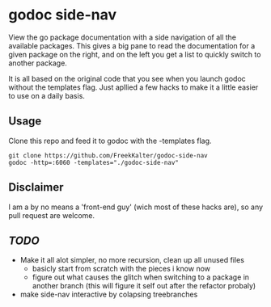 # godoc side-nav

View the go package documentation with a side navigation of all the available packages. This gives a big pane
to read the documentation for a given package on the right, and on the left you get a list to quickly switch to another package.

It is all based on the original code that you see when you launch godoc without the templates flag. Just apllied
a few hacks to make it a little easier to use on a daily basis.

## Usage

Clone this repo and feed it to godoc with the -templates flag.

```
git clone https://github.com/FreekKalter/godoc-side-nav
godoc -http=:6060 -templates="./godoc-side-nav"
```

## Disclaimer
I am a by no means a 'front-end guy' (wich most of these hacks are), so any pull request are welcome.

## *TODO*

- Make it all alot simpler, no more recursion, clean up all unused files
    - basicly start from scratch with the pieces i know now
    - figure out what causes the glitch when switching to a package in another branch
      (this will figure it self out after the refactor probaly)
- make side-nav interactive by colapsing treebranches

